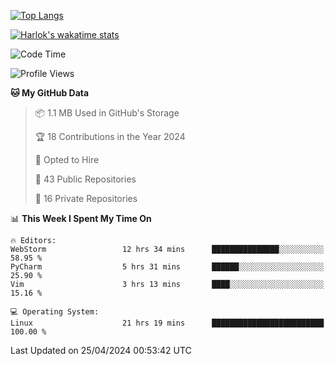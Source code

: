 [![Top Langs](https://github-readme-stats.vercel.app/api/top-langs/?username=remisiki&theme=dracula&layout=compact&hide=Jupyter%20Notebook,CSS,HTML&langs_count=10&exclude_repo=GMM-Demux-GUI)](https://github.com/anuraghazra/github-readme-stats)

[![Harlok's wakatime stats](https://github-readme-stats.vercel.app/api/wakatime?username=@remisiki&theme=dracula&layout=compact&langs_count=10&hide=other,html,css,text,json,markdown,jupyter)](https://github.com/anuraghazra/github-readme-stats)

<!--START_SECTION:waka-->
![Code Time](http://img.shields.io/badge/Code%20Time-804%20hrs%2011%20mins-blue)

![Profile Views](http://img.shields.io/badge/Profile%20Views-1-blue)

**🐱 My GitHub Data** 

> 📦 1.1 MB Used in GitHub's Storage 
 > 
> 🏆 18 Contributions in the Year 2024
 > 
> 💼 Opted to Hire
 > 
> 📜 43 Public Repositories 
 > 
> 🔑 16 Private Repositories 
 > 
📊 **This Week I Spent My Time On** 

```text
🔥 Editors: 
WebStorm                 12 hrs 34 mins      ███████████████░░░░░░░░░░   58.95 % 
PyCharm                  5 hrs 31 mins       ██████░░░░░░░░░░░░░░░░░░░   25.90 % 
Vim                      3 hrs 13 mins       ████░░░░░░░░░░░░░░░░░░░░░   15.16 % 

💻 Operating System: 
Linux                    21 hrs 19 mins      █████████████████████████   100.00 % 
```


 Last Updated on 25/04/2024 00:53:42 UTC
<!--END_SECTION:waka-->

